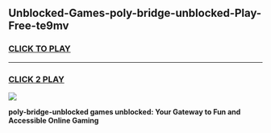
## Unblocked-Games-poly-bridge-unblocked-Play-Free-te9mv
<h3>
<a href="https://premium76.site?title=poly-bridge-unblocked&ref=23A">CLICK TO PLAY</a></h3>
<hr>

<h3>
<a href="https://premium76.site?title=poly-bridge-unblocked&ref=23A">CLICK 2 PLAY</a>
  
</h3>

<a href="https://premium76.site?title=poly-bridge-unblocked&ref=23A"><img src="https://clearcache.store/games.png"></a>


**poly-bridge-unblocked games unblocked: Your Gateway to Fun and Accessible Online Gaming**
